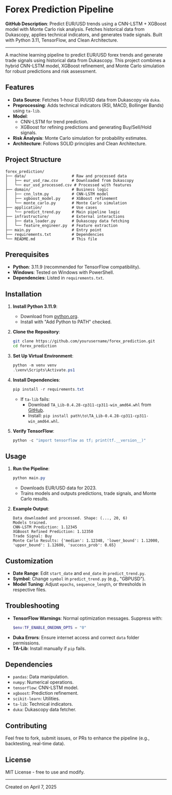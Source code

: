 # Forex Prediction Pipeline

**GitHub Description**: Predict EUR/USD trends using a CNN-LSTM + XGBoost model with Monte Carlo risk analysis. Fetches historical data from Dukascopy, applies technical indicators, and generates trade signals. Built with Python 3.11, TensorFlow, and Clean Architecture.

---

A machine learning pipeline to predict EUR/USD forex trends and generate trade signals using historical data from Dukascopy. This project combines a hybrid CNN-LSTM model, XGBoost refinement, and Monte Carlo simulation for robust predictions and risk assessment.

## Features
- **Data Source**: Fetches 1-hour EUR/USD data from Dukascopy via `duka`.
- **Preprocessing**: Adds technical indicators (RSI, MACD, Bollinger Bands) using `ta-lib`.
- **Model**: 
  - CNN-LSTM for trend prediction.
  - XGBoost for refining predictions and generating Buy/Sell/Hold signals.
- **Risk Analysis**: Monte Carlo simulation for probability estimates.
- **Architecture**: Follows SOLID principles and Clean Architecture.

## Project Structure
```
forex_prediction/
├── data/                    # Raw and processed data
│   ├── eur_usd_raw.csv      # Downloaded from Dukascopy
│   └── eur_usd_processed.csv # Processed with features
├── domain/                  # Business logic
│   ├── cnn_lstm.py          # CNN-LSTM model
│   ├── xgboost_model.py     # XGBoost refinement
│   └── monte_carlo.py       # Monte Carlo simulation
├── application/             # Use cases
│   └── predict_trend.py     # Main pipeline logic
├── infrastructure/          # External interactions
│   ├── data_loader.py       # Dukascopy data fetching
│   └── feature_engineer.py  # Feature extraction
├── main.py                  # Entry point
├── requirements.txt         # Dependencies
└── README.md                # This file
```

## Prerequisites
- **Python**: 3.11.9 (recommended for TensorFlow compatibility).
- **Windows**: Tested on Windows with PowerShell.
- **Dependencies**: Listed in `requirements.txt`.

## Installation
1. **Install Python 3.11.9**:
   - Download from [python.org](https://www.python.org/downloads/release/python-3119/).
   - Install with "Add Python to PATH" checked.

2. **Clone the Repository**:
   ```bash
   git clone https://github.com/yourusername/forex_prediction.git
   cd forex_prediction
   ```

3. **Set Up Virtual Environment**:
   ```powershell
   python -m venv venv
   .\venv\Scripts\Activate.ps1
   ```

4. **Install Dependencies**:
   ```powershell
   pip install -r requirements.txt
   ```
   - If `ta-lib` fails:
     - Download `TA_Lib-0.4.28-cp311-cp311-win_amd64.whl` from [GitHub](https://github.com/mrjbq7/ta-lib).
     - Install: `pip install path\to\TA_Lib-0.4.28-cp311-cp311-win_amd64.whl`.

5. **Verify TensorFlow**:
   ```powershell
   python -c "import tensorflow as tf; print(tf.__version__)"
   ```

## Usage
1. **Run the Pipeline**:
   ```powershell
   python main.py
   ```
   - Downloads EUR/USD data for 2023.
   - Trains models and outputs predictions, trade signals, and Monte Carlo results.

2. **Example Output**:
   ```
   Data downloaded and processed. Shape: (..., 20, 6)
   Models trained.
   CNN-LSTM Prediction: 1.12345
   XGBoost Refined Prediction: 1.12350
   Trade Signal: Buy
   Monte Carlo Results: {'median': 1.12348, 'lower_bound': 1.12000, 'upper_bound': 1.12600, 'success_prob': 0.65}
   ```

## Customization
- **Date Range**: Edit `start_date` and `end_date` in `predict_trend.py`.
- **Symbol**: Change `symbol` in `predict_trend.py` (e.g., "GBPUSD").
- **Model Tuning**: Adjust `epochs`, `sequence_length`, or thresholds in respective files.

## Troubleshooting
- **TensorFlow Warnings**: Normal optimization messages. Suppress with:
  ```powershell
  $env:TF_ENABLE_ONEDNN_OPTS = "0"
  ```
- **Duka Errors**: Ensure internet access and correct `data` folder permissions.
- **TA-Lib**: Install manually if `pip` fails.

## Dependencies
- `pandas`: Data manipulation.
- `numpy`: Numerical operations.
- `tensorflow`: CNN-LSTM model.
- `xgboost`: Prediction refinement.
- `scikit-learn`: Utilities.
- `ta-lib`: Technical indicators.
- `duka`: Dukascopy data fetcher.

## Contributing
Feel free to fork, submit issues, or PRs to enhance the pipeline (e.g., backtesting, real-time data).

## License
MIT License - free to use and modify.

---
Created on April 7, 2025
```



